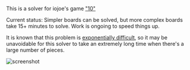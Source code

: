 This is a solver for iojoe's game ["10"](http://www.iojoe.com/10/)

Current status: Simpler boards can be solved, but more complex boards take 15+ minutes to solve.  Work is ongoing to speed things up.

It is known that this problem is [exponentially difficult](https://en.wikipedia.org/wiki/Subset_sum_problem#Complexity), so it may be unavoidable for this solver to take an extremely long time when there's a large number of pieces.

![screenshot](http://deenewcum.github.io/iojoe10_solver/iojoe10_solver.png)
